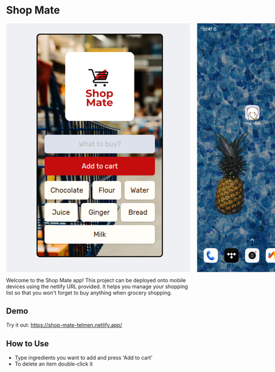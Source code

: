 # Shop Mate

<div style="display: flex; gap: 20px;">
    <img src="Screenshot.png" alt="Project Image" width="500"/>
    <img src="Screenshot_mobile.jpeg" alt="Project Image" width="300"/>
    <img src="Screenshot_mobile2.jpeg" alt="Project Image" width="300"/>
</div>
 
Welcome to the Shop Mate app! This project can be deployed onto mobile devices using the netlify URL provided.
It helps you manage your shopping list so that you won't forget to buy anything when grocery shopping.

## Demo
Try it out: https://shop-mate-telmen.netlify.app/

## How to Use
- Type ingredients you want to add and press 'Add to cart'
- To delete an item double-click it
